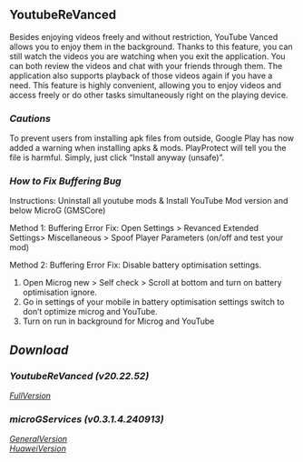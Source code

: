 ## YoutubeReVanced
Besides enjoying videos freely and without restriction, YouTube Vanced allows you to enjoy them in the background. Thanks to this feature, you can still watch the videos you are watching when you exit the application. You can both review the videos and chat with your friends through them. The application also supports playback of those videos again if you have a need. This feature is highly convenient, allowing you to enjoy videos and access freely or do other tasks simultaneously right on the playing device.

### *Cautions*
To prevent users from installing apk files from outside, Google Play has now added a warning when installing apks & mods. PlayProtect will tell you the file is harmful. Simply, just click “Install anyway (unsafe)”.

### *How to Fix Buffering Bug*
Instructions: Uninstall all youtube mods & Install YouTube Mod version and below MicroG (GMSCore)

Method 1:
Buffering Error Fix: Open Settings > Revanced Extended Settings> Miscellaneous > Spoof Player Parameters (on/off and test your mod)

Method 2:
Buffering Error Fix: Disable battery optimisation settings.
1) Open Microg new > Self check > Scroll at bottom and turn on battery optimisation ignore.
2) Go in settings of your mobile in battery optimisation settings switch to don’t optimize microg and YouTube.
3) Turn on run in background for Microg and YouTube

## *Download*

### *YoutubeReVanced (v20.22.52)*
[*FullVersion*](https://github.com/dekthaiinchina/YoutubeReVanced/releases/download/v1.0/com.android.youtube.vanced-202252.apk)
<br />

### *microGServices (v0.3.1.4.240913)*
[*GeneralVersion*](https://github.com/dekthaiinchina/YoutubeReVanced/releases/download/v1.0/com.google.android.gms-0314240913.apk)
<br />
[*HuaweiVersion*](https://github.com/dekthaiinchina/YoutubeReVanced/releases/download/v1.0/com.google.android.gms-0314240913-hw.apk)
